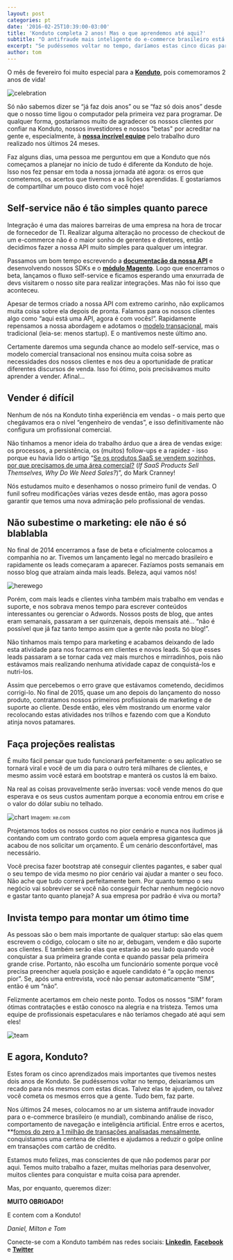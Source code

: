 ```yaml
---
layout: post
categories: pt
date: '2016-02-25T10:39:00-03:00'
title: 'Konduto completa 2 anos! Mas o que aprendemos até aqui?'
subtitle: "O antifraude mais inteligente do e-commerce brasileiro está comemorando dois anos de vida. "
excerpt: "Se pudéssemos voltar no tempo, daríamos estas cinco dicas para nós mesmos"
author: tom
---
```

O mês de fevereiro foi muito especial para a **[Konduto](https://www.konduto.com/?utm_source=konduto&utm_medium=blog&utm_campaign=conteudo-2a)**, pois comemoramos  2 anos de vida! 

![celebration](/images/160225-celebrate.gif)

Só não sabemos dizer se “já faz dois anos” ou se “faz só dois anos” desde que o nosso time ligou o computador pela primeira vez para programar. De qualquer forma, gostaríamos muito de agradecer os nossos clientes por confiar na Konduto, nossos investidores e nossos "betas" por acreditar na gente e, especialmente, à **[nossa incrível equipe](https://www.konduto.com/pt/about/?utm_source=konduto&utm_medium=blog&utm_campaign=conteudo-2a)** pelo trabalho duro realizado nos últimos 24 meses. 

Faz alguns dias, uma pessoa me perguntou em que a Konduto que nós começamos a planejar no início de tudo é diferente da Konduto de hoje. Isso nos fez pensar em toda a nossa jornada até agora: os erros que cometemos, os acertos que tivemos e as lições aprendidas. E gostaríamos de compartilhar um pouco disto com você hoje! 

## Self-service não é tão simples quanto parece

Integração é uma das maiores barreiras de uma empresa na hora de trocar de fornecedor de TI. Realizar alguma alteração no processo de checkout de um e-commerce não é o maior sonho de gerentes e diretores, então decidimos fazer a nossa API muito simples para qualquer um integrar.

Passamos um bom tempo escrevendo a **[documentação da nossa API](http://docs.konduto.com/?utm_source=konduto&utm_medium=blog&utm_campaign=conteudo-2a)** e desenvolvendo nossos SDKs e o **[módulo Magento](https://www.magentocommerce.com/magento-connect/konduto-fraud-detection-service.html)**. Logo que encerramos o beta, lançamos o fluxo self-service e ficamos esperando uma enxurrada de devs visitarem o nosso site para realizar integrações. Mas não foi isso que aconteceu. 

Apesar de termos criado a nossa API com extremo carinho, não explicamos muita coisa sobre ela depois de pronta. Falamos para os nossos clientes algo como “aqui está uma API, agora é com vocês!”. Rapidamente repensamos a nossa abordagem e adotamos o [modelo transacional](http://chaotic-flow.com/saas-startup-strategy-three-saas-sales-models/), mais tradicional (leia-se: menos startup). E o mantivemos neste último ano. 

Certamente daremos uma segunda chance ao modelo self-service, mas o modelo comercial transacional nos ensinou muita coisa sobre as necessidades dos nossos clientes e nos deu a oportunidade de praticar diferentes discursos de venda. Isso foi ótimo, pois precisávamos muito aprender a vender. Afinal… 

## Vender é difícil

Nenhum de nós na Konduto tinha experiência em vendas - o mais perto que chegávamos era o nível “engenheiro de vendas”, e isso definitivamente não configura um profissional comercial.

Não tínhamos a menor ideia do trabalho árduo que a área de vendas exige: os processos, a persistência, os (muitos) follow-ups e a rapidez - isso porque eu havia lido o artigo “[Se os produtos SaaS se vendem sozinhos, por que precisamos de uma área comercial?](http://a16z.com/2014/05/30/selling-saas-products-dont-sell-themselves/) (*If SaaS Products Sell Themselves, Why Do We Need Sales?*)”, do Mark Cranney! 

Nós estudamos muito e desenhamos o nosso primeiro funil de vendas. O funil sofreu modificações várias vezes desde então, mas agora posso garantir que temos uma nova admiração pelo profissional de vendas. 

## Não subestime o marketing: ele não é só blablabla

No final de 2014 encerramos a fase de beta e oficialmente colocamos a companhia no ar. Tivemos um lançamento legal no mercado brasileiro e rapidamente os leads começaram a aparecer. Fazíamos posts semanais em nosso blog que atraíam ainda mais leads. Beleza, aqui vamos nós!

![herewego](/images/160225-herewego.gif)

Porém, com mais leads e clientes vinha também mais trabalho em vendas e suporte, e nos sobrava menos tempo para escrever conteúdos interessantes ou gerenciar o Adwords. Nossos posts de blog, que antes eram semanais, passaram a ser quinzenais, depois mensais até… “não é possível que já faz tanto tempo assim que a gente não posta no blog!”. 

Não tínhamos mais tempo para marketing e acabamos deixando de lado esta atividade para nos focarmos em clientes e novos leads. Só que esses leads passaram a se tornar cada vez mais murchos e mirradinhos, pois não estávamos mais realizando nenhuma atividade capaz de conquistá-los e nutri-los. 

Assim que percebemos o erro grave que estávamos cometendo, decidimos corrigi-lo. No final de 2015, quase um ano depois do lançamento do nosso produto, contratamos nossos primeiros profissionais de marketing e de suporte ao cliente. Desde então, eles vêm mostrando um enorme valor recolocando estas atividades nos trilhos e fazendo com que a Konduto atinja novos patamares. 

## Faça projeções realistas

É muito fácil pensar que tudo funcionará perfeitamente: o seu aplicativo se tornará viral e você de um dia para o outro terá milhares de clientes, e mesmo assim você estará em bootstrap e manterá os custos lá em baixo. 

Na real as coisas provavelmente serão inversas: você vende menos do que esperava e os seus custos aumentam porque a economia entrou em crise e o valor do dólar subiu no telhado. 

![chart](/images/160225-brl-usd-chart.PNG)
<small>Imagem: xe.com</small>

Projetamos todos os nossos custos no pior cenário e nunca nos iludimos já contando com um contrato gordo com aquela empresa gigantesca que acabou de nos solicitar um orçamento. É um cenário desconfortável, mas necessário. 

Você precisa fazer bootstrap até conseguir clientes pagantes, e saber qual o seu tempo de vida mesmo no pior cenário vai ajudar a manter o seu foco. Não ache que tudo correrá perfeitamente bem. Por quanto tempo o seu negócio vai sobreviver se você não conseguir fechar nenhum negócio novo e gastar tanto quanto planeja? A sua empresa por padrão é viva ou morta?

## Invista tempo para montar um ótimo time

As pessoas são o bem mais importante de qualquer startup: são elas quem escrevem o código, colocam o site no ar, debugam, vendem e dão suporte aos clientes. E também serão elas que estarão ao seu lado quando você conquistar a sua primeira grande conta e quando passar pela primeira grande crise. Portanto, não escolha um funcionário somente porque você precisa preencher aquela posição e aquele candidato é “a opção menos pior”. Se, após uma entrevista, você não pensar automaticamente “SIM”, então é um “não”. 

Felizmente acertamos em cheio neste ponto. Todos os nossos “SIM” foram ótimas contratações e estão conosco na alegria e na tristeza. Temos uma equipe de profissionais espetaculares e não teríamos chegado até aqui sem eles! 

![team](/images/160225-team-kdt.png)

## E agora, Konduto?

Estes foram os cinco aprendizados mais importantes que tivemos nestes dois anos de Konduto. Se pudéssemos voltar no tempo, deixaríamos um recado para nós mesmos com estas dicas. Talvez elas te ajudem, ou talvez você cometa os mesmos erros que a gente. Tudo bem, faz parte. 

Nos últimos 24 meses, colocamos no ar um sistema antifraude inovador para o e-commerce brasileiro (e mundial), combinando análise de risco, comportamento de navegação e inteligência artificial. Entre erros e acertos, **[fomos do zero a 1 milhão de transações analisadas mensalmente](http://startupi.com.br/2016/01/konduto-contabiliza-um-milhao-de-transacoes-analisadas-e-cresce-50-vezes-no-segundo-ano-de-operacoes/), conquistamos uma centena de clientes e ajudamos a reduzir o golpe online em transações com cartão de crédito.

Estamos muto felizes, mas conscientes de que não podemos parar por aqui. Temos muito trabalho a fazer, muitas melhorias para desenvolver, muitos clientes para conquistar e muita coisa para aprender. 

Mas, por enquanto, queremos dizer: 

**MUITO OBRIGADO!**  

E contem com a Konduto! 

*Daniel, Milton e Tom*

Conecte-se com a Konduto também nas redes sociais: **[Linkedin](https://www.linkedin.com/company/konduto)**, **[Facebook](https://www.facebook.com/konduto)** e **[Twitter](https://twitter.com/KondutoBR)**  




